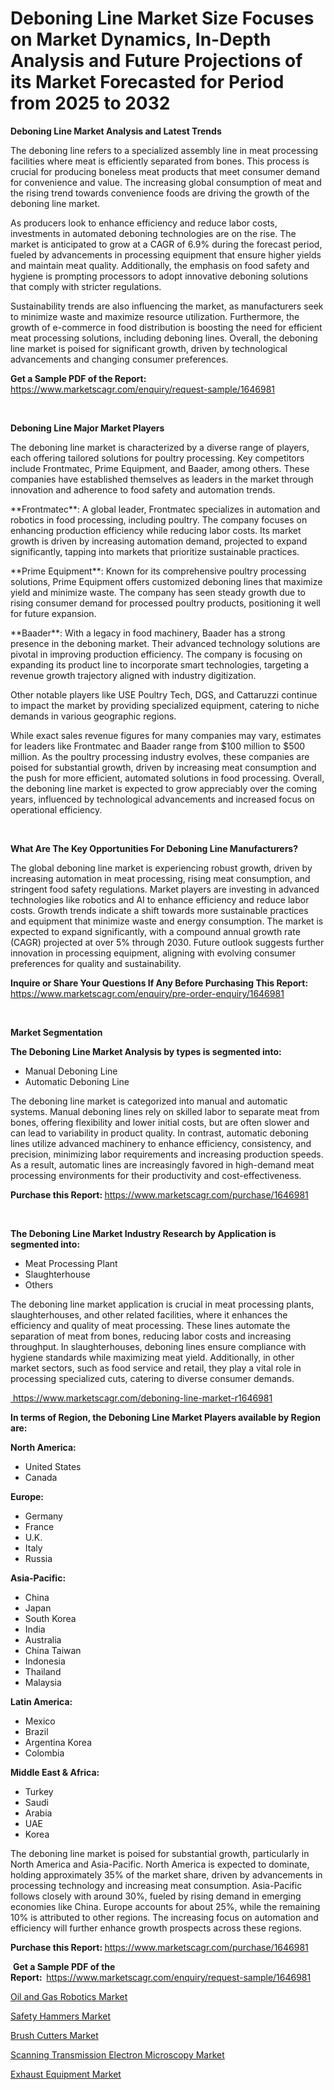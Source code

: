 <p><h1>Deboning Line Market Size Focuses on Market Dynamics, In-Depth Analysis and Future Projections of its Market Forecasted for Period from 2025 to 2032</h1></p><p><strong>Deboning Line Market Analysis and Latest Trends</strong></p>
<p><p>The deboning line refers to a specialized assembly line in meat processing facilities where meat is efficiently separated from bones. This process is crucial for producing boneless meat products that meet consumer demand for convenience and value. The increasing global consumption of meat and the rising trend towards convenience foods are driving the growth of the deboning line market.</p><p>As producers look to enhance efficiency and reduce labor costs, investments in automated deboning technologies are on the rise. The market is anticipated to grow at a CAGR of 6.9% during the forecast period, fueled by advancements in processing equipment that ensure higher yields and maintain meat quality. Additionally, the emphasis on food safety and hygiene is prompting processors to adopt innovative deboning solutions that comply with stricter regulations.</p><p>Sustainability trends are also influencing the market, as manufacturers seek to minimize waste and maximize resource utilization. Furthermore, the growth of e-commerce in food distribution is boosting the need for efficient meat processing solutions, including deboning lines. Overall, the deboning line market is poised for significant growth, driven by technological advancements and changing consumer preferences.</p></p>
<p><strong>Get a Sample PDF of the Report:&nbsp;</strong> <a href="https://www.marketscagr.com/enquiry/request-sample/1646981?utm_campaign=1869&utm_medium=2&utm_source=Github&utm_content=ia&utm_term=11042025&utm_id=deboning-line">https://www.marketscagr.com/enquiry/request-sample/1646981</a></p>
<p>&nbsp;</p>
<p><strong>Deboning Line Major Market Players</strong></p>
<p><p>The deboning line market is characterized by a diverse range of players, each offering tailored solutions for poultry processing. Key competitors include Frontmatec, Prime Equipment, and Baader, among others. These companies have established themselves as leaders in the market through innovation and adherence to food safety and automation trends.</p><p>**Frontmatec**: A global leader, Frontmatec specializes in automation and robotics in food processing, including poultry. The company focuses on enhancing production efficiency while reducing labor costs. Its market growth is driven by increasing automation demand, projected to expand significantly, tapping into markets that prioritize sustainable practices.</p><p>**Prime Equipment**: Known for its comprehensive poultry processing solutions, Prime Equipment offers customized deboning lines that maximize yield and minimize waste. The company has seen steady growth due to rising consumer demand for processed poultry products, positioning it well for future expansion.</p><p>**Baader**: With a legacy in food machinery, Baader has a strong presence in the deboning market. Their advanced technology solutions are pivotal in improving production efficiency. The company is focusing on expanding its product line to incorporate smart technologies, targeting a revenue growth trajectory aligned with industry digitization.</p><p>Other notable players like USE Poultry Tech, DGS, and Cattaruzzi continue to impact the market by providing specialized equipment, catering to niche demands in various geographic regions. </p><p>While exact sales revenue figures for many companies may vary, estimates for leaders like Frontmatec and Baader range from $100 million to $500 million. As the poultry processing industry evolves, these companies are poised for substantial growth, driven by increasing meat consumption and the push for more efficient, automated solutions in food processing. Overall, the deboning line market is expected to grow appreciably over the coming years, influenced by technological advancements and increased focus on operational efficiency.</p></p>
<p>&nbsp;</p>
<p><strong>What Are The Key Opportunities For Deboning Line Manufacturers?</strong></p>
<p><p>The global deboning line market is experiencing robust growth, driven by increasing automation in meat processing, rising meat consumption, and stringent food safety regulations. Market players are investing in advanced technologies like robotics and AI to enhance efficiency and reduce labor costs. Growth trends indicate a shift towards more sustainable practices and equipment that minimize waste and energy consumption. The market is expected to expand significantly, with a compound annual growth rate (CAGR) projected at over 5% through 2030. Future outlook suggests further innovation in processing equipment, aligning with evolving consumer preferences for quality and sustainability.</p></p>
<p><strong>Inquire or Share Your Questions If Any Before Purchasing This Report:</strong> <a href="https://www.marketscagr.com/enquiry/pre-order-enquiry/1646981?utm_campaign=1869&utm_medium=2&utm_source=Github&utm_content=ia&utm_term=11042025&utm_id=deboning-line">https://www.marketscagr.com/enquiry/pre-order-enquiry/1646981</a></p>
<p>&nbsp;</p>
<p><strong>Market Segmentation</strong></p>
<p><strong>The Deboning Line Market Analysis by types is segmented into:</strong></p>
<p><ul><li>Manual Deboning Line</li><li>Automatic Deboning Line</li></ul></p>
<p><p>The deboning line market is categorized into manual and automatic systems. Manual deboning lines rely on skilled labor to separate meat from bones, offering flexibility and lower initial costs, but are often slower and can lead to variability in product quality. In contrast, automatic deboning lines utilize advanced machinery to enhance efficiency, consistency, and precision, minimizing labor requirements and increasing production speeds. As a result, automatic lines are increasingly favored in high-demand meat processing environments for their productivity and cost-effectiveness.</p></p>
<p><strong>Purchase this Report:&nbsp;</strong><a href="https://www.marketscagr.com/purchase/1646981?utm_campaign=1869&utm_medium=2&utm_source=Github&utm_content=ia&utm_term=11042025&utm_id=deboning-line">https://www.marketscagr.com/purchase/1646981</a></p>
<p>&nbsp;</p>
<p><strong>The Deboning Line Market Industry Research by Application is segmented into:</strong></p>
<p><ul><li>Meat Processing Plant</li><li>Slaughterhouse</li><li>Others</li></ul></p>
<p><p>The deboning line market application is crucial in meat processing plants, slaughterhouses, and other related facilities, where it enhances the efficiency and quality of meat processing. These lines automate the separation of meat from bones, reducing labor costs and increasing throughput. In slaughterhouses, deboning lines ensure compliance with hygiene standards while maximizing meat yield. Additionally, in other market sectors, such as food service and retail, they play a vital role in processing specialized cuts, catering to diverse consumer demands.</p></p>
<p><a href="https://www.marketscagr.com/deboning-line-market-r1646981?utm_campaign=1869&utm_medium=2&utm_source=Github&utm_content=ia&utm_term=11042025&utm_id=deboning-line">&nbsp;https://www.marketscagr.com/deboning-line-market-r1646981</a></p>
<p><strong>In terms of Region, the Deboning Line Market Players available by Region are:</strong></p>
<p>
    <p> <strong> North America: </strong>
        <ul>
            <li>United States</li>
            <li>Canada</li>
        </ul>
        </p> 
    <p> <strong> Europe: </strong>
        <ul>
            <li>Germany</li>
            <li>France</li>
            <li>U.K.</li>
            <li>Italy</li>
            <li>Russia</li>
        </ul>
        </p> 
    <p> <strong> Asia-Pacific: </strong>
        <ul>
            <li>China</li>
            <li>Japan</li>
            <li>South Korea</li>
            <li>India</li>
            <li>Australia</li>
            <li>China Taiwan</li>
            <li>Indonesia</li>
            <li>Thailand</li>
            <li>Malaysia</li>
        </ul>
        </p> 
    <p> <strong> Latin America: </strong>
        <ul>
            <li>Mexico</li>
            <li>Brazil</li>
            <li>Argentina Korea</li>
            <li>Colombia</li>
        </ul>
        </p> 
    <p> <strong> Middle East & Africa: </strong>
        <ul>
            <li>Turkey</li>
            <li>Saudi</li>
            <li>Arabia</li>
            <li>UAE</li>
            <li>Korea</li>
        </ul>
    </p>
    </p>
<p><p>The deboning line market is poised for substantial growth, particularly in North America and Asia-Pacific. North America is expected to dominate, holding approximately 35% of the market share, driven by advancements in processing technology and increasing meat consumption. Asia-Pacific follows closely with around 30%, fueled by rising demand in emerging economies like China. Europe accounts for about 25%, while the remaining 10% is attributed to other regions. The increasing focus on automation and efficiency will further enhance growth prospects across these regions.</p></p>
<p><strong>Purchase this Report: </strong><a href="https://www.marketscagr.com/purchase/1646981?utm_campaign=1869&utm_medium=2&utm_source=Github&utm_content=ia&utm_term=11042025&utm_id=deboning-line">https://www.marketscagr.com/purchase/1646981</a></p>
<p>&nbsp;<strong>Get a Sample PDF of the Report:&nbsp;&nbsp;</strong><a href="https://www.marketscagr.com/enquiry/request-sample/1646981?utm_campaign=1869&utm_medium=2&utm_source=Github&utm_content=ia&utm_term=11042025&utm_id=deboning-line">https://www.marketscagr.com/enquiry/request-sample/1646981</a></p>
<p><strong></strong></p>
<p><p><a href="https://github.com/siwerhommer97/Market-Research-Report-List-1/blob/main/oil-and-gas-robotics-market.md?utm_campaign=1869&utm_medium=2&utm_source=Github&utm_content=ia&utm_term=11042025&utm_id=deboning-line">Oil and Gas Robotics Market</a></p><p><a href="https://github.com/ilanarohalgh/Market-Research-Report-List-1/blob/main/safety-hammers-market.md?utm_campaign=1869&utm_medium=2&utm_source=Github&utm_content=ia&utm_term=11042025&utm_id=deboning-line">Safety Hammers Market</a></p><p><a href="https://github.com/naingbiner7i/Market-Research-Report-List-1/blob/main/brush-cutters-market.md?utm_campaign=1869&utm_medium=2&utm_source=Github&utm_content=ia&utm_term=11042025&utm_id=deboning-line">Brush Cutters Market</a></p><p><a href="https://github.com/zdybelzinn/Market-Research-Report-List-1/blob/main/scanning-transmission-electron-microscopy-market.md?utm_campaign=1869&utm_medium=2&utm_source=Github&utm_content=ia&utm_term=11042025&utm_id=deboning-line">Scanning Transmission Electron Microscopy Market</a></p><p><a href="https://github.com/tabormahay2f/Market-Research-Report-List-1/blob/main/exhaust-equipment-market.md?utm_campaign=1869&utm_medium=2&utm_source=Github&utm_content=ia&utm_term=11042025&utm_id=deboning-line">Exhaust Equipment Market</a></p></p>